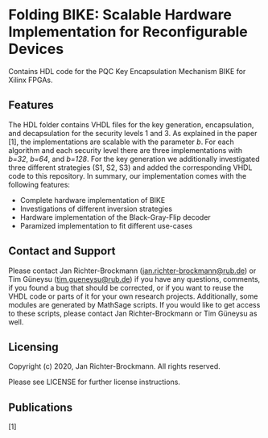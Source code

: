 Folding BIKE: Scalable Hardware Implementation for Reconfigurable Devices
===
Contains HDL code for the PQC Key Encapsulation Mechanism BIKE for Xilinx FPGAs. 

Features
---
The HDL folder contains VHDL files for the key generation, encapsulation, and decapsulation for the security levels 1 and 3. As explained in the paper [1], the implementations are scalable with the parameter *b*. For each algorithm and each security level there are three implementations with *b=32*, *b=64*, and *b=128*. For the key generation we additionally investigated three different strategies (S1, S2, S3) and added the corresponding VHDL code to this repository. In summary, our implementation comes with the following features:
* Complete hardware implementation of BIKE
* Investigations of different inversion strategies
* Hardware implementation of the Black-Gray-Flip decoder
* Paramized implementation to fit different use-cases

Contact and Support
---
Please contact Jan Richter-Brockmann (jan.richter-brockmann@rub.de) or Tim Güneysu (tim.gueneysu@rub.de) if you have any questions, comments, if you found a bug that should be corrected, or if you want to reuse the VHDL code or parts of it for your own research projects. Additionally, some modules are generated by MathSage scripts. If you would like to get access to these scripts, please contact Jan Richter-Brockmann or Tim Güneysu as well.

Licensing
---
Copyright (c) 2020, Jan Richter-Brockmann. All rights reserved.

Please see LICENSE for further license instructions.


Publications
---

[1] 
